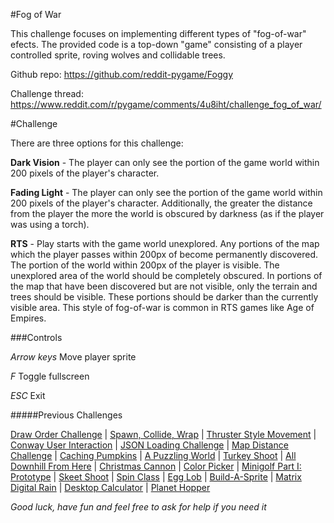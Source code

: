 #Fog of War

This challenge focuses on implementing different types of "fog-of-war" efects. The provided code is a top-down "game"
 consisting of a player controlled sprite, roving wolves and collidable trees. 
 
Github repo: https://github.com/reddit-pygame/Foggy

Challenge thread: https://www.reddit.com/r/pygame/comments/4u8iht/challenge_fog_of_war/
 
#Challenge 
 
There are three options for this challenge:

**Dark Vision** - The player can only see the portion of the game world within 200 pixels of the player's character.

**Fading Light** - The player can only see the portion of the game world within 200 pixels of the player's character. Additionally,
 the greater the distance from the player the more the world is obscured by darkness (as if the player was using a torch).

**RTS** - Play starts with the game world unexplored. Any portions of the map which the
 player passes within 200px of become permanently discovered. The portion of the world within 200px of the player is visible.
 The unexplored area of the world should be completely obscured. In portions of the map that have been discovered but are not
 visible, only the terrain and trees should be visible. These portions should be darker than the currently visible area. This style of
 fog-of-war is common in RTS games like Age of Empires.

###Controls

*Arrow keys* Move player sprite

*F* Toggle fullscreen

*ESC* Exit
 
#####Previous Challenges


[Draw Order Challenge](https://www.reddit.com/r/pygame/comments/3de4ng/challenge_drawing_in_the_right_order/) | 
[Spawn, Collide, Wrap](https://www.reddit.com/r/pygame/comments/3eddbp/challenge_spawn_collide_wrap/) | 
[Thruster Style Movement](https://www.reddit.com/r/pygame/comments/3fe60j/challenge_thruster_style_movement/) | 
[Conway User Interaction](https://www.reddit.com/r/pygame/comments/3iwdqq/challenge_conway_user_interaction/) |
[JSON Loading Challenge](https://www.reddit.com/r/pygame/comments/3lafr3/json_loading_challenge/) | 
[Map Distance Challenge](https://www.reddit.com/r/pygame/comments/3oc19d/map_distance_challenge/) | 
[Caching Pumpkins](https://www.reddit.com/r/pygame/comments/3qc9wm/challenge_caching_pumpkins/) | 
[A Puzzling World](https://www.reddit.com/r/pygame/comments/3s9m2j/challenge_a_puzzling_world/) | 
[Turkey Shoot](https://www.reddit.com/r/pygame/comments/3tvc5h/challenge_turkey_shoot/) | 
[All Downhill From Here](https://www.reddit.com/r/pygame/comments/3vsc5x/challenge_all_downhill_from_here/) | 
[Christmas Cannon](https://www.reddit.com/r/pygame/comments/3xpi6t/challenge_christmas_cannon/) | 
[Color Picker](https://www.reddit.com/r/pygame/comments/40mdi8/challenge_color_picker/) | 
[Minigolf Part I: Prototype](https://www.reddit.com/r/pygame/comments/4335cs/challenge_minigolf_part_1_prototype/) | 
[Skeet Shoot](https://www.reddit.com/r/pygame/comments/46xbxo/challenge_skeet_shoot/) | 
[Spin Class](https://www.reddit.com/r/pygame/comments/4aq3or/challenge_spin_class/) | 
[Egg Lob](https://www.reddit.com/r/pygame/comments/4dcvq4/challenge_egg_lob/) | 
[Build-A-Sprite](https://www.reddit.com/r/pygame/comments/4g3m7n/challenge_buildasprite/) | 
[Matrix Digital Rain](https://www.reddit.com/r/pygame/comments/4jg5cf/challenge_matrix_digital_rain/) | 
[Desktop Calculator](https://www.reddit.com/r/pygame/comments/4mnu2x/challenge_desktop_calculator/) | 
[Planet Hopper](https://www.reddit.com/r/pygame/comments/4qcgmd/challenge_planet_hopper/)


*Good luck, have fun and feel free to ask for help if you need it*

